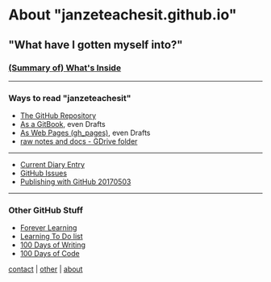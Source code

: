 # About "janzeteachesit.github.io"
## "What have I gotten myself into?"

### [\(Summary of\) What's Inside ](SUMMARY.md)

___

### Ways to read "janzeteachesit"
- [The GitHub Repository](https://github.com/janzeteachesit/janzeteachesit.github.io)
- [As a GitBook](https://janzeteachesit.gitbooks.io/janzeteachesit/), even Drafts
- [As Web Pages \(gh_pages\)](https://janzeteachesit.github.io/), even Drafts
- [raw notes and docs - GDrive folder](https://drive.google.com/open?id=0BysMfTbvAUUVckNKU2hhM09mbkk)

___

- [Current Diary Entry](published/20170617.md)
- [GitHub Issues](https://github.com/issues?utf8=%E2%9C%93&q=is%3Aissue+author%3Ajanzeteachesit)
- [Publishing with GitHub 20170503](https://drive.google.com/open?id=1Tu_b1oixurg9lId2z3LH_ZiLz1sH9sYD9ypdmZGwE9c)

___

### Other GitHub Stuff
* [Forever Learning](https://janzeteachesit.github.io/Learning-Diary/)
* [Learning To Do list](./learning-to-do-list.md) 
* [100 Days of Writing](https://github.com/janzeteachesit/100-days-of-writing/blob/master/docs/readme.md) 
* [100 Days of Code](https://github.com/janzeteachesit/100-days-of-code/blob/master/log.md)


[contact](contact.md) | [other](other.md) | [about](README.md)

